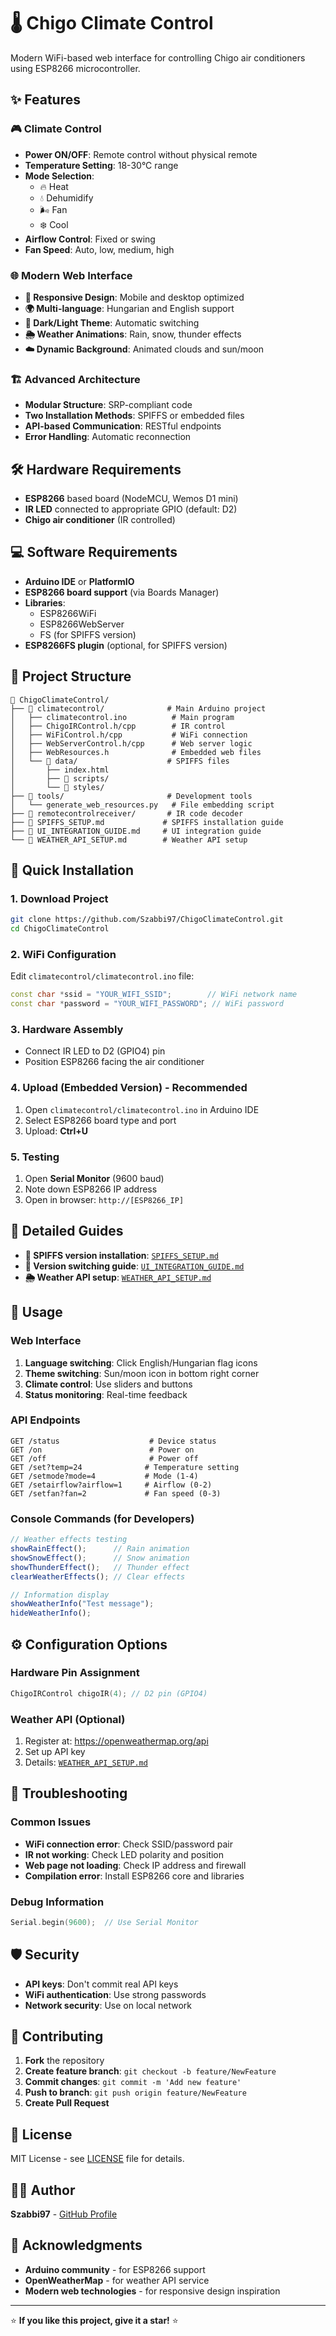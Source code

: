 # 🌡️ Chigo Climate Control

Modern WiFi-based web interface for controlling Chigo air conditioners using ESP8266 microcontroller.

## ✨ Features

### 🎮 Climate Control
- **Power ON/OFF**: Remote control without physical remote
- **Temperature Setting**: 18-30°C range
- **Mode Selection**: 
  - 🔥 Heat
  - 💧 Dehumidify  
  - 🌬️ Fan
  - ❄️ Cool
- **Airflow Control**: Fixed or swing
- **Fan Speed**: Auto, low, medium, high

### 🌐 Modern Web Interface
- **📱 Responsive Design**: Mobile and desktop optimized
- **🌍 Multi-language**: Hungarian and English support
- **🌙 Dark/Light Theme**: Automatic switching
- **🌦️ Weather Animations**: Rain, snow, thunder effects
- **☁️ Dynamic Background**: Animated clouds and sun/moon

### 🏗️ Advanced Architecture
- **Modular Structure**: SRP-compliant code
- **Two Installation Methods**: SPIFFS or embedded files
- **API-based Communication**: RESTful endpoints
- **Error Handling**: Automatic reconnection

## 🛠️ Hardware Requirements

- **ESP8266** based board (NodeMCU, Wemos D1 mini)
- **IR LED** connected to appropriate GPIO (default: D2)
- **Chigo air conditioner** (IR controlled)

## 💻 Software Requirements

- **Arduino IDE** or **PlatformIO**
- **ESP8266 board support** (via Boards Manager)
- **Libraries**:
  - ESP8266WiFi
  - ESP8266WebServer
  - FS (for SPIFFS version)
- **ESP8266FS plugin** (optional, for SPIFFS version)

## 📁 Project Structure

```
📁 ChigoClimateControl/
├── 📁 climatecontrol/              # Main Arduino project
│   ├── climatecontrol.ino          # Main program
│   ├── ChigoIRControl.h/cpp        # IR control
│   ├── WiFiControl.h/cpp           # WiFi connection
│   ├── WebServerControl.h/cpp      # Web server logic
│   ├── WebResources.h              # Embedded web files
│   └── 📁 data/                    # SPIFFS files
│       ├── index.html
│       ├── 📁 scripts/
│       └── 📁 styles/
├── 📁 tools/                       # Development tools
│   └── generate_web_resources.py   # File embedding script
├── 📁 remotecontrolreceiver/       # IR code decoder
├── 📄 SPIFFS_SETUP.md             # SPIFFS installation guide
├── 📄 UI_INTEGRATION_GUIDE.md     # UI integration guide
└── 📄 WEATHER_API_SETUP.md        # Weather API setup
```

## 🚀 Quick Installation

### 1. Download Project
```bash
git clone https://github.com/Szabbi97/ChigoClimateControl.git
cd ChigoClimateControl
```

### 2. WiFi Configuration
Edit `climatecontrol/climatecontrol.ino` file:
```cpp
const char *ssid = "YOUR_WIFI_SSID";        // WiFi network name
const char *password = "YOUR_WIFI_PASSWORD"; // WiFi password
```

### 3. Hardware Assembly
- Connect IR LED to D2 (GPIO4) pin
- Position ESP8266 facing the air conditioner

### 4. Upload (Embedded Version) - Recommended
1. Open `climatecontrol/climatecontrol.ino` in Arduino IDE
2. Select ESP8266 board type and port
3. Upload: **Ctrl+U**

### 5. Testing
1. Open **Serial Monitor** (9600 baud)
2. Note down ESP8266 IP address
3. Open in browser: `http://[ESP8266_IP]`

## 📖 Detailed Guides

- **🔧 SPIFFS version installation**: [`SPIFFS_SETUP.md`](SPIFFS_SETUP.md)
- **🔀 Version switching guide**: [`UI_INTEGRATION_GUIDE.md`](UI_INTEGRATION_GUIDE.md)
- **🌦️ Weather API setup**: [`WEATHER_API_SETUP.md`](WEATHER_API_SETUP.md)

## 🎯 Usage

### Web Interface
1. **Language switching**: Click English/Hungarian flag icons
2. **Theme switching**: Sun/moon icon in bottom right corner
3. **Climate control**: Use sliders and buttons
4. **Status monitoring**: Real-time feedback

### API Endpoints
```http
GET /status                    # Device status
GET /on                        # Power on
GET /off                       # Power off
GET /set?temp=24              # Temperature setting
GET /setmode?mode=4           # Mode (1-4)
GET /setairflow?airflow=1     # Airflow (0-2)
GET /setfan?fan=2             # Fan speed (0-3)
```

### Console Commands (for Developers)
```javascript
// Weather effects testing
showRainEffect();      // Rain animation
showSnowEffect();      // Snow animation
showThunderEffect();   // Thunder effect
clearWeatherEffects(); // Clear effects

// Information display
showWeatherInfo("Test message");
hideWeatherInfo();
```

## ⚙️ Configuration Options

### Hardware Pin Assignment
```cpp
ChigoIRControl chigoIR(4); // D2 pin (GPIO4)
```

### Weather API (Optional)
1. Register at: https://openweathermap.org/api
2. Set up API key
3. Details: [`WEATHER_API_SETUP.md`](WEATHER_API_SETUP.md)

## 🐛 Troubleshooting

### Common Issues
- **WiFi connection error**: Check SSID/password pair
- **IR not working**: Check LED polarity and position
- **Web page not loading**: Check IP address and firewall
- **Compilation error**: Install ESP8266 core and libraries

### Debug Information
```cpp
Serial.begin(9600);  // Use Serial Monitor
```

## 🛡️ Security

- **API keys**: Don't commit real API keys
- **WiFi authentication**: Use strong passwords
- **Network security**: Use on local network

## 🤝 Contributing

1. **Fork** the repository
2. **Create feature branch**: `git checkout -b feature/NewFeature`
3. **Commit changes**: `git commit -m 'Add new feature'`
4. **Push to branch**: `git push origin feature/NewFeature`
5. **Create Pull Request**

## 📄 License

MIT License - see [LICENSE](LICENSE) file for details.

## 👨‍💻 Author

**Szabbi97** - [GitHub Profile](https://github.com/Szabbi97)

## 🌟 Acknowledgments

- **Arduino community** - for ESP8266 support
- **OpenWeatherMap** - for weather API service
- **Modern web technologies** - for responsive design inspiration

---

⭐ **If you like this project, give it a star!** ⭐
